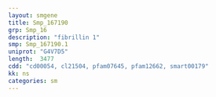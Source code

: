 ```yaml
---
layout: smgene
title: Smp_167190
grp: Smp_16
description: "fibrillin 1"
smp: Smp_167190.1
uniprot: "G4V7D5"
length:  3477
cdd: "cd00054, cl21504, pfam07645, pfam12662, smart00179"
kk: ns
categories: sm
---
```

